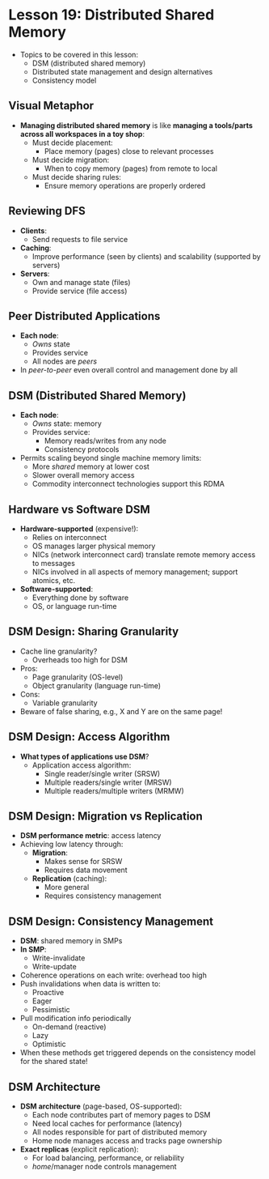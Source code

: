 # Lesson 19: Distributed Shared Memory

- Topics to be covered in this lesson:
  - DSM (distributed shared memory)
  - Distributed state management and design alternatives
  - Consistency model

## Visual Metaphor

- **Managing distributed shared memory** is like **managing a tools/parts across all workspaces in a toy shop**:
  - Must decide placement:
    - Place memory (pages) close to relevant processes
  - Must decide migration:
    - When to copy memory (pages) from remote to local
  - Must decide sharing rules:
    - Ensure memory operations are properly ordered

## Reviewing DFS

- **Clients**:
  - Send requests to file service
- **Caching**:
  - Improve performance (seen by clients) and scalability (supported by servers)
- **Servers**:
  - Own and manage state (files)
  - Provide service (file access)

## Peer Distributed Applications

- **Each node**:
  - _Owns_ state
  - Provides service
  - All nodes are _peers_
- In _peer-to-peer_ even overall control and management done by all

## DSM (Distributed Shared Memory)

- **Each node**:
  - _Owns_ state: memory
  - Provides service:
    - Memory reads/writes from any node
    - Consistency protocols
- Permits scaling beyond single machine memory limits:
  - More _shared_ memory at lower cost
  - Slower overall memory access
  - Commodity interconnect technologies support this RDMA

## Hardware vs Software DSM

- **Hardware-supported** (expensive!):
  - Relies on interconnect
  - OS manages larger physical memory
  - NICs (network interconnect card) translate remote memory access to messages
  - NICs involved in all aspects of memory management; support atomics, etc.
- **Software-supported**:
  - Everything done by software
  - OS, or language run-time

## DSM Design: Sharing Granularity

- Cache line granularity?
  - Overheads too high for DSM
- Pros:
  - Page granularity (OS-level)
  - Object granularity (language run-time)
- Cons:
  - Variable granularity
- Beware of false sharing, e.g., X and Y are on the same page!

## DSM Design: Access Algorithm

- **What types of applications use DSM**?
  - Application access algorithm:
    - Single reader/single writer (SRSW)
    - Multiple readers/single writer (MRSW)
    - Multiple readers/multiple writers (MRMW)

## DSM Design: Migration vs Replication

- **DSM performance metric**: access latency
- Achieving low latency through:
  - **Migration**:
    - Makes sense for SRSW
    - Requires data movement
  - **Replication** (caching):
    - More general
    - Requires consistency management

## DSM Design: Consistency Management

- **DSM**: shared memory in SMPs
- **In SMP**:
  - Write-invalidate
  - Write-update
- Coherence operations on each write: overhead too high
- Push invalidations when data is written to:
  - Proactive
  - Eager
  - Pessimistic
- Pull modification info periodically
  - On-demand (reactive)
  - Lazy
  - Optimistic
- When these methods get triggered depends on the consistency model for the shared state!

## DSM Architecture

- **DSM architecture** (page-based, OS-supported):
  - Each node contributes part of memory pages to DSM
  - Need local caches for performance (latency)
  - All nodes responsible for part of distributed memory
  - Home node manages access and tracks page ownership
- **Exact replicas** (explicit replication):
  - For load balancing, performance, or reliability
  - _home_/manager node controls management
